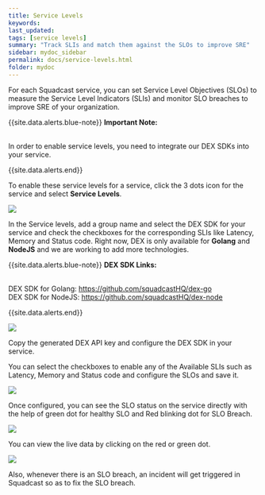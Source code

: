 ```yaml
---
title: Service Levels
keywords:
last_updated:
tags: [service levels]
summary: "Track SLIs and match them against the SLOs to improve SRE"
sidebar: mydoc_sidebar
permalink: docs/service-levels.html
folder: mydoc
---
```


For each Squadcast service, you can set Service Level Objectives (SLOs) to measure the Service Level Indicators (SLIs) and monitor SLO breaches to improve SRE of your organization.

{{site.data.alerts.blue-note}}
<b>Important Note:</b>
<br/><br/><p>In order to enable service levels, you need to integrate our DEX SDKs into your service.</p>
{{site.data.alerts.end}}

To enable these service levels for a service, click the 3 dots icon for the service and select **Service Levels**.

![](images/service_levels_1.png)

In the Service levels, add a group name and select the DEX SDK for your service and check the checkboxes for the corresponding SLIs like Latency, Memory and Status code. Right now, DEX is only available for **Golang** and **NodeJS** and we are working to add more technologies.

{{site.data.alerts.blue-note}}
<b>DEX SDK Links:</b>
<br/><br/><p>DEX SDK for Golang: <a href="https://github.com/squadcastHQ/dex-go" target=_blank>https://github.com/squadcastHQ/dex-go</a>
<br/>DEX SDK for NodeJS: <a href="https://github.com/squadcastHQ/dex-node" target=_blank>https://github.com/squadcastHQ/dex-node</a></p>
{{site.data.alerts.end}}

![](images/service_levels_2.png)

Copy the generated DEX API key and configure the DEX SDK in your service.

You can select the checkboxes to enable any of the Available SLIs such as Latency, Memory and Status code and configure the SLOs and save it.

![](images/service_levels_3.png)

Once configured, you can see the SLO status on the service directly with the help of green dot for healthy SLO and Red blinking dot for SLO Breach. 

![](images/service_levels_4.png)

You can view the live data by clicking on the red or green dot.

![](images/service_levels_5.png)

Also, whenever there is an SLO breach, an incident will get triggered in Squadcast so as to fix the SLO breach.